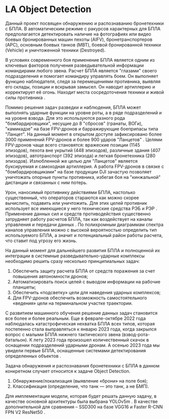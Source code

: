 # LA Object Detection
Данный проект посвящен обнаружению и распознаванию бронетехники с БПЛА. В автоматическим режиме с ракурсов характерных для БПЛА предполагается детектировать наличие на фотографиях или видео боевых бронированных машин пехоты 
(AIFV), бронетранспортеров (APC), основным боевых танков (MBT), боевой бронированной техники (Vehicle) и уничтоженной техники (Destroyed). 

В условиях современного боя применение БПЛА является одним из ключевых факторов получения разведывательной информации командирами любого звена. Расчет БПЛА является "глазами" своего подразделения и помогает командиру управлять боем. Он выполняет функцию наблюдателя, следя за перемещениями противника, выявляя его склады, позиции и вскрывая замысел. Он наводит артиллерию и корректирует её огонь. Находит места сосредоточения техники и живой силы противника . 

Помимо решения задач разведки и наблюдения, БПЛА может выполнять ударные функции на уровне роты, а в ряде подразделений и на уровне взвода. Для это используются разного рода "бомбардировщики", несущие до 8 "сбросов" (гранаты, ВОГи), "камикадзе" на базе FPV-дронов и барражирующие боеприпасы типа "Ланцет". На данный момент в открытом доступе зафиксировано более 3000 применений FPV-дронов  и более 900 ударов "Ланцетов" . Целями FPV-дронов чаще всего становятся: вражеские позиции (1145 эпизодов), пехота вне укрытий (448 эпизодов), различные здания (407 эпизодов), автотранспорт (392 эпизода) и легкая бронетехника (280 эпизодов). Излюбленной же целью для "Ланцетов" является буксируемая и самоходная артиллерия. А работа FPV-дронов в связке с "бомбардировщиками" на базе продукции DJI зачастую позволяет уничтожать опорные пункты противника, избегая боя на "кинжальной" дистанции и связанных с ним потерь.

Урон, наносимый противнику действиями БПЛА, настолько существенный, что операторов стараются как можно скорее вычислить, подавить или уничтожить. Для этих целей противник использует все имеющиеся у него технические средства РЭБ и РЭР . Применение данных сил и средств противодействия существенно затрудняет работу расчетов БПЛА, так как воздействует на каналы управления и передачи данных . По полихромным диаграммам спектра каналов управления  можно с высокой вероятностью определить тип используемого БПЛА, а значит и потенциальный район работы расчета, что ставит под угрозу его жизнь.

На данный момент для дальнейшего развития БПЛА и полноценной их интеграции в системные разведывательно-ударные комплексы необходимо решить сразу несколько принципиальных задач:
1.	Обеспечить защиту расчета БПЛА от средств поражения за счет повышения автономности дронов;
2.	Автоматизировать поиск целей с выводом информации на рабочие планшеты;
3.	Обеспечить «подсветку» цели для наведения ударных комплексов;
4.	Для FPV-дронов обеспечить возможность самостоятельного «ведения» цели на терминальном участке траектории.

С развитием машинного обучения решение данных задач становится все более и более реальным. Еще в феврале-октябре 2022 года наблюдалась катастрофическая нехватка БПЛА всех типов, которая постепенно стала выправляться к январю 2023 года, когда закрылся вопрос с малыми БПЛА нижнего тактического звена (взвод-рота-батальон). К лету 2023 года произошел количественный скачок в оснащении подразделений ударными дронам. А осенью 2023 года мы увидели первые БПЛА, оснащенные системами детектирования определенных объектов .  

Задача обнаружения и распознавания бронетехники с БПЛА в данном конкретном случает относится к задаче Object Detection.

1. Обнаружение/локализация (выявление «брони» на поле боя);
2. Классификация (определение, что танк — это танк, а не БМП).

Для имплементации модели, которая будет решать данную задачу, в качестве основной архитектуры была выбрана YOLOv5m  . В качестве дополнительной для сравнения – SSD300 на базе VGG16  и Faster R-CNN FPN V2 ResNet50 .
